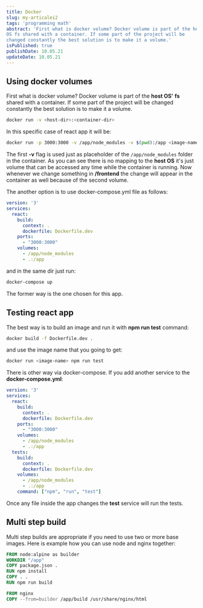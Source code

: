 ```yaml
---
title: Docker
slug: my-articalei2
tags: 'programming math'
abstract: 'First what is docker volume? Docker volume is part of the host
OS fs shared with a container. If some part of the project will be
changed constantly the best solution is to make it a volume.'
isPublished: true
publishDate: 10.05.21
updateDate: 10.05.21
---
```


## Using docker volumes

First what is docker volume? Docker volume is part of the **host OS'** **fs**
shared with a container. If some part of the project will be changed constantly
the best solution is to make it a volume.

~~~ Bash
docker run -v <host-dir>:<container-dir>
~~~

In this specific case of react app it will be:

~~~ Bash
docker run -p 3000:3000 -v /app/node_modules -v $(pwd):/app <image-name>
~~~

The first **-v** flag is used just as placeholder of the `/app/node_modules`
folder in the container. As you can see there is no mapping to the **host OS**
it's just volume that can be accessed any time while the container is running.
Now whenever we change something in **/frontend** the change will appear in the
container as well because of the second volume.

The another option is to use docker-compose.yml file as follows:

~~~ yml
version: '3'
services:
  react:
    build:
      context: .
      dockerfile: Dockerfile.dev
    ports:
      - "3000:3000"
    volumes:
      - /app/node_modules
      - .:/app
~~~

and in the same dir just run:

~~~ Bash
docker-compose up
~~~

The former way is the one chosen for this app.

## Testing react app

The best way is to build an image and run it with **npm run test** command:

~~~ Bash
docker build -f Dockerfile.dev .
~~~

and use the image name that you going to get:

~~~ Bash
docker run <image-name> npm run test
~~~

There is other way via docker-compose. If you add another service to the
**docker-compose.yml**:

~~~ yml
version: '3'
services:
  react:
    build:
      context: .
      dockerfile: Dockerfile.dev
    ports:
      - "3000:3000"
    volumes:
      - /app/node_modules
      - .:/app
  tests:
    build:
      context: .
      dockerfile: Dockerfile.dev
    volumes:
      - /app/node_modules
      - .:/app
    command: ["npm", "run", "test"]
~~~

Once any file inside the app changes the **test** service will
run the tests.

## Multi step build

Multi step builds are appropriate if you need to use two or more base images.
Here is example how you can use node and nginx together:


~~~ dockerfile
FROM node:alpine as builder
WORKDIR "/app"
COPY package.json .
RUN npm install
COPY . .
RUN npm run build

FROM nginx
COPY --from=builder /app/build /usr/share/nginx/html
~~~
